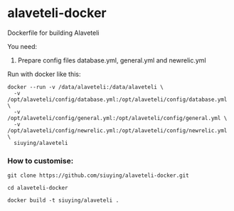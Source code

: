 # alaveteli-docker

Dockerfile for building Alaveteli

You need:

1. Prepare config files database.yml, general.yml and newrelic.yml

Run with docker like this:

```
docker --run -v /data/alaveteli:/data/alaveteli \
  -v /opt/alaveteli/config/database.yml:/opt/alaveteli/config/database.yml \
  -v /opt/alaveteli/config/general.yml:/opt/alaveteli/config/general.yml \
  -v /opt/alaveteli/config/newrelic.yml:/opt/alaveteli/config/newrelic.yml \
  siuying/alaveteli
```

### How to customise:

`git clone https://github.com/siuying/alaveteli-docker.git`

`cd alaveteli-docker`

`docker build -t siuying/alaveteli .`
